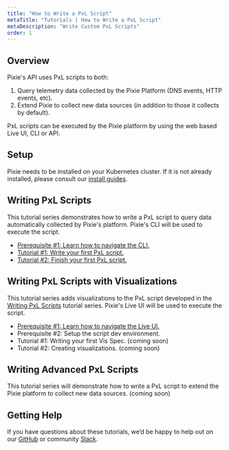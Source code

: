 ```yaml
---
title: "How to Write a PxL Script"
metaTitle: "Tutorials | How to Write a PxL Script"
metaDescription: "Write Custom PxL Scripts"
order: 1
---
```


## Overview

Pixie's API uses PxL scripts to both:

1. Query telemetry data collected by the Pixie Platform (DNS events, HTTP events, etc).
2. Extend Pixie to collect new data sources (in addition to those it collects by default).

PxL scripts can be executed by the Pixie platform by using the web based Live UI, CLI or API. 

## Setup

Pixie needs to be installed on your Kubernetes cluster. If it is not already installed, please consult our [install guides](https://docs.pixielabs.ai/installing-pixie/).

## Writing PxL Scripts 

This tutorial series demonstrates how to write a PxL script to query data automatically collected by Pixie's platform. Pixie's CLI will be used to execute the script. 

- [Prerequisite #1: Learn how to navigate the CLI.](/using-pixie/using-cli)
- [Tutorial #1: Write your first PxL script.](/tutorials/pxl-scripts/pxl-scripts-1)
- [Tutorial #2: Finish your first PxL script.](/tutorials/pxl-scripts/pxl-scripts-2)

## Writing PxL Scripts with Visualizations

This tutorial series adds visualizations to the PxL script developed in the [Writing PxL Scripts](/tutorials/pxl-scripts/#writing-pxl-scripts) tutorial series. Pixie's Live UI will be used to execute the script.  

- [Prerequisite #1: Learn how to navigate the Live UI.](/using-pixie/using-live-ui)
- Prerequisite #2: Setup the script dev environment. 
- Tutorial #1: Writing your first Vis Spec. (coming soon)
- Tutorial #2: Creating visualizations. (coming soon)

## Writing Advanced PxL Scripts

This tutorial series will demonstrate how to write a PxL script to extend the Pixie platform to collect new data sources. (coming soon)

## Getting Help

If you have questions about these tutorials, we’d be happy to help out on our [GitHub](https://github.com/pixie-labs/pixie/issues) or community [Slack](https://slackin.withpixie.ai/). 

